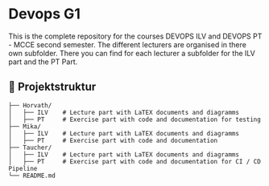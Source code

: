# Devops G1

This is the complete repository for the courses DEVOPS ILV and  DEVOPS PT - MCCE second semester. The different lecturers are organised in there own subfolder. There you can find for each lecturer a subfolder for the ILV part and the PT Part.

## 📁 Projektstruktur

```
├── Horvath/
│   ├── ILV    # Lecture part with LaTEX documents and diagramms
│   ├── PT     # Exercise part with code and documentation for testing
├── Mika/
│   ├── ILV    # Lecture part with LaTEX documents and diagramms
│   ├── PT     # Exercise part with code and documentation 
├── Taucher/
│   ├── ILV    # Lecture part with LaTEX documents and diagramms
│   ├── PT     # Exercise part with code and documentation for CI / CD Pipeline
└── README.md
```
